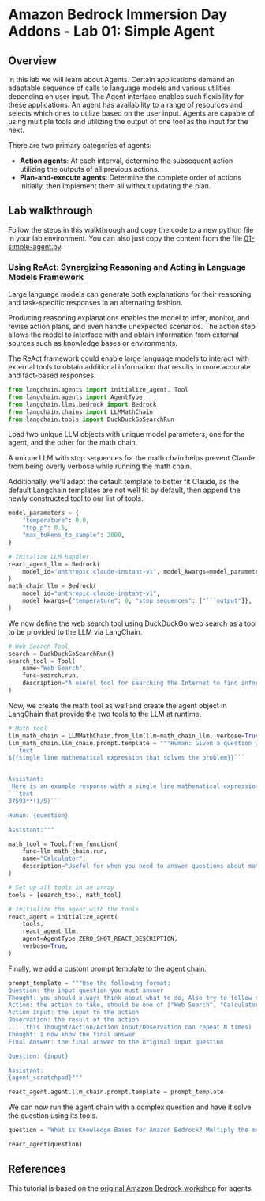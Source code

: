 # Amazon Bedrock Immersion Day Addons - Lab 01: Simple Agent

## Overview
In this lab we will learn about Agents. Certain applications demand an adaptable sequence of calls to language models and various utilities depending on user input. The Agent interface enables such flexibility for these applications. An agent has availability to a range of resources and selects which ones to utilize based on the user input. Agents are capable of using multiple tools and utilizing the output of one tool as the input for the next.

There are two primary categories of agents:

- **Action agents**: At each interval, determine the subsequent action utilizing the outputs of all previous actions.
- **Plan-and-execute agents**: Determine the complete order of actions initially, then implement them all without updating the plan.

## Lab walkthrough
Follow the steps in this walkthrough and copy the code to a new python file in your lab environment. You can also just copy the content from the file [01-simple-agent.py](01-simple-agent.py).

### Using ReAct: Synergizing Reasoning and Acting in Language Models Framework

Large language models can generate both explanations for their reasoning and task-specific responses in an alternating fashion.

Producing reasoning explanations enables the model to infer, monitor, and revise action plans, and even handle unexpected scenarios. The action step allows the model to interface with and obtain information from external sources such as knowledge bases or environments.

The ReAct framework could enable large language models to interact with external tools to obtain additional information that results in more accurate and fact-based responses.

```python
from langchain.agents import initialize_agent, Tool
from langchain.agents import AgentType
from langchain.llms.bedrock import Bedrock
from langchain.chains import LLMMathChain
from langchain.tools import DuckDuckGoSearchRun
```

Load two unique LLM objects with unique model parameters, one for the agent, and the other for the math chain.

A unique LLM with stop sequences for the math chain helps prevent Claude from being overly verbose while running the math chain.

Additionally, we'll adapt the default template to better fit Claude, as the default Langchain templates are not well fit by default, then append the newly constructed tool to our list of tools.

```python
model_parameters = {
    "temperature": 0.0,
    "top_p": 0.5,
    "max_tokens_to_sample": 2000,
}

# Initalize LLM handler
react_agent_llm = Bedrock(
    model_id="anthropic.claude-instant-v1", model_kwargs=model_parameters
)
math_chain_llm = Bedrock(
    model_id="anthropic.claude-instant-v1",
    model_kwargs={"temperature": 0, "stop_sequences": ["```output"]},
)
```


We now define the web search tool using DuckDuckGo web search as a tool to be provided to the LLM via LangChain.

```python
# Web Search Tool
search = DuckDuckGoSearchRun()
search_tool = Tool(
    name="Web Search",
    func=search.run,
    description="A useful tool for searching the Internet to find information on world events, years, dates, issues, etc. Worth using for general topics. Use precise questions.",
)
```

Now, we create the math tool as well and create the agent object in LangChain that provide the two tools to the LLM at runtime.

```python
# Math tool
llm_math_chain = LLMMathChain.from_llm(llm=math_chain_llm, verbose=True)
llm_math_chain.llm_chain.prompt.template = """Human: Given a question with a math problem, provide only a single line mathematical expression that solves the problem in the following format. Don't solve the expression only create a parsable expression.
```text
${{single line mathematical expression that solves the problem}}```


Assistant:
 Here is an example response with a single line mathematical expression for solving a math problem:
```text
37593**(1/5)```

Human: {question}

Assistant:"""

math_tool = Tool.from_function(
    func=llm_math_chain.run,
    name="Calculator",
    description="Useful for when you need to answer questions about math.",
)

# Set up all tools in an array
tools = [search_tool, math_tool]

# Initialize the agent with the tools
react_agent = initialize_agent(
    tools,
    react_agent_llm,
    agent=AgentType.ZERO_SHOT_REACT_DESCRIPTION,
    verbose=True,
)
```

Finally, we add a custom prompt template to the agent chain.

```python
prompt_template = """Use the following format:
Question: the input question you must answer
Thought: you should always think about what to do, Also try to follow steps mentioned above
Action: the action to take, should be one of ["Web Search", "Calculator"]
Action Input: the input to the action
Observation: the result of the action
... (this Thought/Action/Action Input/Observation can repeat N times)
Thought: I now know the final answer
Final Answer: the final answer to the original input question

Question: {input}

Assistant:
{agent_scratchpad}"""

react_agent.agent.llm_chain.prompt.template = prompt_template
```

We can now run the agent chain with a complex question and have it solve the question using its tools.

```python
question = "What is Knowledge Bases for Amazon Bedrock? Multiply the month (numerical) of the announcement date of the Knowledge Bases feature by 3."

react_agent(question)
```

## References
This tutorial is based on the [original Amazon Bedrock workshop](https://catalog.us-east-1.prod.workshops.aws/workshops/a4bdb007-5600-4368-81c5-ff5b4154f518/en-US/90-agents/91-agents-w-langchain) for agents.